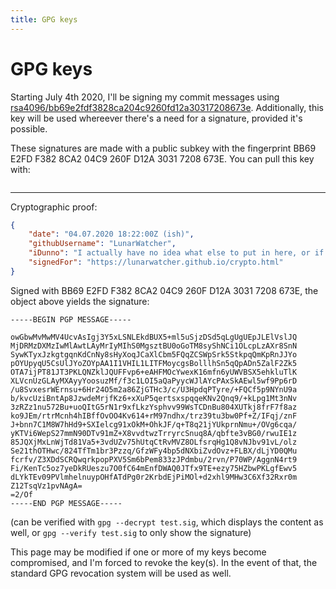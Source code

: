 ```yaml
---
title: GPG keys
---
```


# GPG keys

Starting July 4th 2020, I'll be signing my commit messages using [rsa4096/bb69e2fdf3828ca204c9260fd12a30317208673e](https://keyserver.ubuntu.com/pks/lookup?search=0xD12A30317208673E&fingerprint=on&op=index). Additionally, this key will be used whereever there's a need for a signature, provided it's possible.

These signatures are made with a public subkey with the fingerprint BB69 E2FD F382 8CA2 04C9 260F D12A 3031 7208 673E. You can pull this key with:
```

```

---

Cryptographic proof:

```json
{
    "date": "04.07.2020 18:22:00Z (ish)",
    "githubUsername": "LunarWatcher",
    "iDunno": "I actually have no idea what else to put in here, or if this in itself is overkill",
    "signedFor": "https://lunarwatcher.github.io/crypto.html"
}
```

Signed with BB69 E2FD F382 8CA2 04C9 260F D12A 3031 7208 673E, the object above yields the signature:

```
-----BEGIN PGP MESSAGE-----

owGbwMvMwMV4UcvAsIgj3Y5xLSNLEkdBUX5+ml5uSjzDSd5qLgUgUEpJLElVslJQ
MjDRMzDXMzIwMlAwtLAyMrIyMIhS0MgsztBU0oGoTM8syShNCi1OLcpLzAXr8SnN
SywKTyxJzkgtgqnKdCnNy8sHyXoqJCaXlCbm5FQqZCSWpSrk5StkpqQmKpRnJJYo
pOYUpyqU5CsUlJYoZOYpAA1I1VHIL1LITFMoycgsBolllhSn5qQpADn5ZalF2Zk5
OTA7ijPT81JT3PKLQNZklJQUFFvp6+eAHFMOcYwexK16mfn6yUWVBSX5ehkluTlK
XLVcnUzGLAyMXAyyYoosuzMf/f3c1LOI5aQaPyycWJlAYcPAxSkAEwl5wf9Pp6rD
/u8SvxesrWErnsu+6Hr24O5m2a86ZjGTHc3/c/U3HpdqPTyre/+FQCf5p9NYnU9a
b/kvcUziBntAp8JzwdeMrjfKz6+xXuP5qertsxspqqeKNv2Qnq9/+kLpg1Mt3nNv
3zRZz1nu572Bu+uoQItG5rN1r9xfLkzYsphvv99WsTCDnBu804XUTkj8frF7f8az
ko9JEm/rtrMcnh4hIBffOvOO4Kv614+rM97ndhx/trz39tu3bw0Pf+Z/IFqj/znF
J+bnn7C1M8W7hHd9+SXIelcg91xOkM+OhkJF/q+T8q21jYUkprnNmu+/OVg6cqa/
yKTVi6WepS27mmN90DTv91mZ+X8vvdtwzTrryrcSnuq8A/qbfte3vBG0/rwuIE1z
85JQXjMxLnWjTd81Va5+3vdUZv75hUtqCtRvMVZ8OLfsrqHg1Q8vNJbv91vL/olz
Se21thOTHwc/824TfTm1br3Pzzq/GfzWFy4bp5dNXbiZvdOvz+FLBX/dLjYD0QMu
fcrfv/Z3XDdSCRQwqrkpopPXV5Sm6bPem833zJPdmbu/2rvn/P70WP/AggnN4rt9
Fi/KenTc5oz7yeDkRUeszu7O0fC64mEnfDWAQ0JTfx9TE+ezy75HZbwPKLgfEwv5
dLYkTEv09PVlmhelnuypOHfATdPg0r2KrbdEjPiMOl+d2xhl9MHw3C6Xf32Rxr0m
Z12TsqVz1pvNAgA=
=2/Of
-----END PGP MESSAGE-----
```

(can be verified with `gpg --decrypt test.sig`, which displays the content as well, or `gpg --verify test.sig` to only show the signature)

This page may be modified if one or more of my keys become compromised, and I'm forced to revoke the key(s). In the event of that, the standard GPG revocation system will be used as well.
